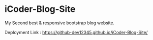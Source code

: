 # iCoder-Blog-Site
My  Second best &amp; responsive bootstrap blog website.


Deployment Link : https://github-dev12345.github.io/iCoder-Blog-Site/
